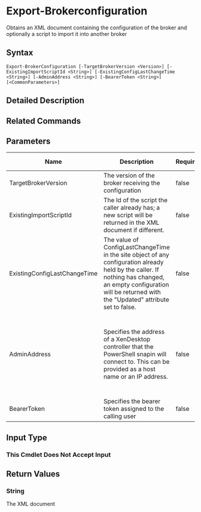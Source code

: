 ﻿
# Export-Brokerconfiguration
Obtains an XML document containing the configuration of the broker and optionally a script to import it into another broker
## Syntax
```
Export-BrokerConfiguration [-TargetBrokerVersion <Version>] [-ExistingImportScriptId <String>] [-ExistingConfigLastChangeTime <String>] [-AdminAddress <String>] [-BearerToken <String>] [<CommonParameters>]
```
## Detailed Description



## Related Commands

## Parameters
| Name   | Description | Required? | Pipeline Input | Default Value |
| --- | --- | --- | --- | --- |
| TargetBrokerVersion | The version of the broker receiving the configuration | false | false | \$null |
| ExistingImportScriptId | The Id of the script the caller already has; a new script will be returned in the XML document if different. | false | false | \$null |
| ExistingConfigLastChangeTime | The value of ConfigLastChangeTime in the site object of any configuration already held by the caller. If nothing has changed, an empty configuration will be returned with the "Updated" attribute set to false. | false | false | \$null |
| AdminAddress | Specifies the address of a XenDesktop controller that the PowerShell snapin will connect to. This can be provided as a host name or an IP address. | false | false | Localhost. Once a value is provided by any cmdlet, this value will become the default. |
| BearerToken | Specifies the bearer token assigned to the calling user | false | false |  |

## Input Type

### This Cmdlet Does Not Accept Input

## Return Values

### String
The XML document
